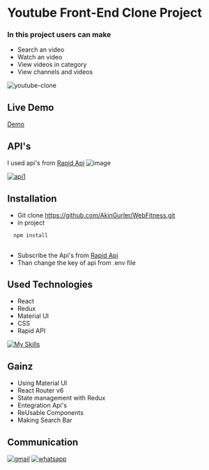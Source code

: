 
# Youtube Front-End Clone Project
### In this project users can make

* Search an video
* Watch an video
* View videos in category
* View channels and videos


![youtube-clone](https://user-images.githubusercontent.com/99674716/219394738-5907a147-2643-4649-a28f-1914ee321720.gif)

## Live Demo
[Demo](https://our-tubee.netlify.app/)

## API's
I used api's from [Rapid Api](https://rapidapi.com/)
![image](https://user-images.githubusercontent.com/99674716/219395390-33180137-3d45-4fec-8030-fd56066a0fcc.png)

[![api1](https://user-images.githubusercontent.com/99674716/219395390-33180137-3d45-4fec-8030-fd56066a0fcc.png)](https://rapidapi.com/ytdlfree/api/youtube-v31/)

## Installation 

* Git clone https://github.com/AkinGurler/WebFitness.git
* in project
```bash 
  npm install 
  
```
* Subscribe the Api's from [Rapid Api](https://rapidapi.com/)
* Than change the key of api from .env file

## Used Technologies

* React
* Redux
* Material UI 
* CSS 
* Rapid API

[![My Skills](https://skills.thijs.gg/icons?i=react,redux,css,materialui&theme=light)](https://skills.thijs.gg)

## Gainz
* Using Material UI
* React Router v6 
* State management with Redux
* Entegration Api's
* ReUsable Components
* Making Search Bar 


  

## Communication

[![gmail](https://user-images.githubusercontent.com/99674716/185644867-49abb98d-3901-4011-ad5f-0b2d90bf024e.png)](mailto:akingurler.b@gmail.com)
[![whatsapp](https://user-images.githubusercontent.com/99674716/185643726-5f3fb3f2-bd11-4cd1-baf4-16cd6dae9d3b.png)](http://api.whatsapp.com/send?phone=905534600027)
